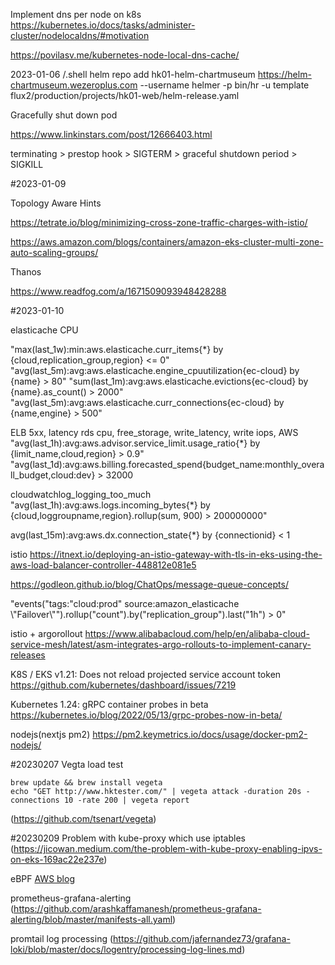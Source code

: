 Implement dns per node on k8s
https://kubernetes.io/docs/tasks/administer-cluster/nodelocaldns/#motivation

https://povilasv.me/kubernetes-node-local-dns-cache/

2023-01-06
/.shell
helm repo add hk01-helm-chartmuseum https://helm-chartmuseum.wezeroplus.com --username helmer -p
bin/hr -u template flux2/production/projects/hk01-web/helm-release.yaml

Gracefully shut down pod

https://www.linkinstars.com/post/12666403.html

terminating > prestop hook > SIGTERM > graceful shutdown period > SIGKILL

#2023-01-09

Topology Aware Hints

https://tetrate.io/blog/minimizing-cross-zone-traffic-charges-with-istio/

https://aws.amazon.com/blogs/containers/amazon-eks-cluster-multi-zone-auto-scaling-groups/

Thanos

https://www.readfog.com/a/1671509093948428288

#2023-01-10

elasticache CPU

"max(last_1w):min:aws.elasticache.curr_items{*} by {cloud,replication_group,region} <= 0"
"avg(last_5m):avg:aws.elasticache.engine_cpuutilization{ec-cloud} by {name} > 80"
"sum(last_1m):avg:aws.elasticache.evictions{ec-cloud} by {name}.as_count() > 2000"
"avg(last_5m):avg:aws.elasticache.curr_connections{ec-cloud} by {name,engine} > 500"


ELB 5xx, latency
rds cpu, free_storage, write_latency, write iops, 
AWS 
"avg(last_1h):avg:aws.advisor.service_limit.usage_ratio{*} by {limit_name,cloud,region} > 0.9"
"avg(last_1d):avg:aws.billing.forecasted_spend{budget_name:monthly_overall_budget,cloud:dev} > 32000

cloudwatchlog_logging_too_much
"avg(last_1h):avg:aws.logs.incoming_bytes{*} by {cloud,loggroupname,region}.rollup(sum, 900) > 200000000"

avg(last_15m):avg:aws.dx.connection_state{*} by {connectionid} < 1



istio
https://itnext.io/deploying-an-istio-gateway-with-tls-in-eks-using-the-aws-load-balancer-controller-448812e081e5


https://godleon.github.io/blog/ChatOps/message-queue-concepts/

"events(\"tags:\"cloud:prod\" source:amazon_elasticache \\\"Failover\\\"\").rollup(\"count\").by(\"replication_group\").last(\"1h\") > 0"

istio + argorollout
https://www.alibabacloud.com/help/en/alibaba-cloud-service-mesh/latest/asm-integrates-argo-rollouts-to-implement-canary-releases

K8S / EKS v1.21: Does not reload projected service account token
https://github.com/kubernetes/dashboard/issues/7219


Kubernetes 1.24: gRPC container probes in beta
https://kubernetes.io/blog/2022/05/13/grpc-probes-now-in-beta/


nodejs(nextjs pm2)
https://pm2.keymetrics.io/docs/usage/docker-pm2-nodejs/

#20230207
Vegta load test
```
brew update && brew install vegeta
echo "GET http://www.hktester.com/" | vegeta attack -duration 20s -connections 10 -rate 200 | vegeta report
```
(https://github.com/tsenart/vegeta)


#20230209
Problem with kube-proxy which use iptables
(https://jicowan.medium.com/the-problem-with-kube-proxy-enabling-ipvs-on-eks-169ac22e237e)

eBPF
[AWS blog](https://hk01-digital.atlassian.net/browse/SRE-3978#:~:text=look%20at%20this-,AWS%20blog,-and%20resources%20provided)

prometheus-grafana-alerting
(https://github.com/arashkaffamanesh/prometheus-grafana-alerting/blob/master/manifests-all.yaml)

promtail log processing
(https://github.com/jafernandez73/grafana-loki/blob/master/docs/logentry/processing-log-lines.md)
